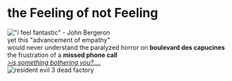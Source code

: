 # the Feeling of not Feeling 
!["i feel fantastic" - John Bergeron](https://i.imgur.com/SRc0aA2.jpg)  
yet this "advancement of empathy"  
would never understand the paralyzed horror on **boulevard des capucines**  
the frustration of a **missed phone call**    
[*>is something bothering you?....*](https://youtu.be/41U78QP8nBk?si=0aecjPSwIeNF5mDH)   
![resident evil 3 dead factory](https://static.wikia.nocookie.net/residentevil/images/3/36/RE3_Dead_Factory_Map_location.png/revision/latest?cb=20200707214541)  
